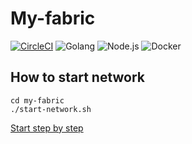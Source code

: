 # My-fabric
[![CircleCI](https://circleci.com/gh/sumrid/my-fabric.svg?style=svg)](https://circleci.com/gh/sumrid/my-fabric)
![Golang](https://img.shields.io/static/v1.svg?label=Chaincode&message=Golang&color=76E1FE&logo=go&style=flat-square&logoColor=white)
![Node.js](https://img.shields.io/static/v1.svg?label=API&message=Node.js&color=339933&logo=node.js&style=flat-square&logoColor=white)
![Docker](https://img.shields.io/static/v1.svg?label=Container&message=Docker&color=1488C6&logo=docker&style=flat-square&logoColor=white)


## How to start network
`cd my-fabric`  
`./start-network.sh`



[Start step by step](https://github.com/sumrid/my-fabric/wiki/Manual-Stap)
